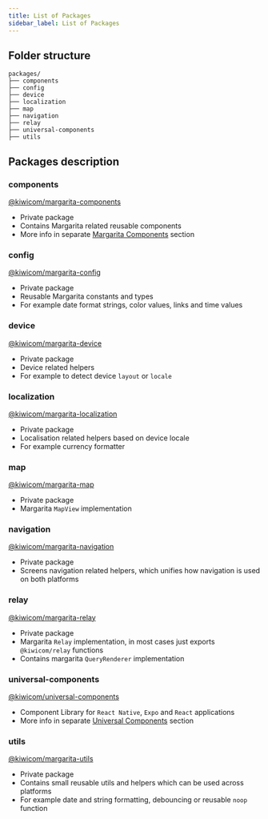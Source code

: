 ```yaml
---
title: List of Packages
sidebar_label: List of Packages
---
```


## Folder structure

```
packages/
├── components
├── config
├── device
├── localization
├── map
├── navigation
├── relay
├── universal-components
├── utils
```

## Packages description

### components 
[@kiwicom/margarita-components](https://github.com/kiwicom/margarita/tree/master/packages/components)
- Private package
- Contains Margarita related reusable components
- More info in separate [Margarita Components](./margarita-components) section

### config
[@kiwicom/margarita-config](https://github.com/kiwicom/margarita/tree/master/packages/config)
- Private package
- Reusable Margarita constants and types
- For example date format strings, color values, links and time values

### device
[@kiwicom/margarita-device](https://github.com/kiwicom/margarita/tree/master/packages/device)
- Private package
- Device related helpers
- For example to detect device `layout` or `locale`

### localization
[@kiwicom/margarita-localization](https://github.com/kiwicom/margarita/tree/master/packages/localization)
- Private package
- Localisation related helpers based on device locale
- For example currency formatter

### map
[@kiwicom/margarita-map](https://github.com/kiwicom/margarita/tree/master/packages/map)
- Private package 
- Margarita `MapView` implementation

### navigation
[@kiwicom/margarita-navigation](https://github.com/kiwicom/margarita/blob/master/packages/navigation/package.json)
- Private package 
- Screens navigation related helpers, which unifies how navigation is used on both platforms

### relay
[@kiwicom/margarita-relay](https://github.com/kiwicom/margarita/tree/master/packages/relay)
- Private package 
- Margarita `Relay` implementation, in most cases just exports `@kiwicom/relay` functions
- Contains margarita `QueryRenderer` implementation

### universal-components
[@kiwicom/universal-components](https://github.com/kiwicom/margarita/tree/master/packages/universal-components)
- Component Library for `React Native`, `Expo` and `React` applications
- More info in separate [Universal Components](./universal-components) section

### utils
[@kiwicom/margarita-utils](https://github.com/kiwicom/margarita/tree/master/packages/utils)
- Private package 
- Contains small reusable utils and helpers which can be used across platforms
- For example date and string formatting, debouncing or reusable `noop` function

